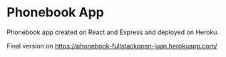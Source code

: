 # Phonebook App

Phonebook app created on React and Express and deployed on Heroku.

Final version on <https://phonebook-fullstackopen-juan.herokuapp.com/>